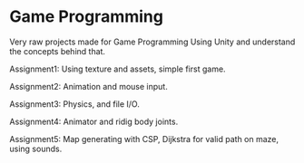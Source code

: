 # Game Programming
Very raw projects made for Game Programming
Using Unity and understand the concepts behind that. 


Assignment1: Using texture and assets, simple first game.

Assignment2: Animation and mouse input.

Assignment3: Physics, and file I/O.

Assignment4: Animator and ridig body joints.

Assignment5: Map generating with CSP, Dijkstra for valid path on maze, using sounds.
